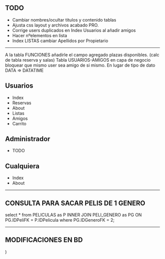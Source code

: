 ## TODO
* Cambiar nombres/ocultar titulos y contenido tablas 
* Ajusta css layout y archivos acabado PRO. 
* Corrige users duplicados en Index Usuarios al añadir amigos
* Hacer nºelementos en lista
* Index LISTAS cambiar Apellidos por Propietario
--------------

A la tabla FUNCIONES añadirle el campo agregado plazas disponibles. (calc de tabla reserva y salas)
Tabla USUARIOS-AMIGOS en capa de negocio bloquear que mismo user sea amigo de si mismo.
En lugar de tipo de dato DATA => DATATIME

## Usuarios

- Index
- Reservas 
- About
- Listas
- Amigos
- Carrito
   
## Administrador

- TODO

## Cualquiera

- Index
- About

------------------------

## CONSULTA PARA SACAR PELIS DE 1 GENERO
select *
from
	PELICULAS as P
	INNER JOIN
		PELI_GENERO as PG
	ON
		PG.IDPeliFK = P.IDPelicula
where
	PG.IDGeneroFK = 2;

-----------------------

## MODIFICACIONES EN BD
)

